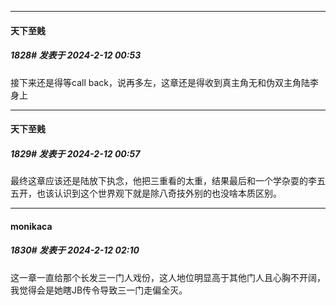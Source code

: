 
*****

####  天下至贱  
##### 1828#       发表于 2024-2-12 00:53

接下来还是得等call back，说再多左，这章还是得收到真主角无和伪双主角陆李身上

*****

####  天下至贱  
##### 1829#       发表于 2024-2-12 00:57

最终这章应该还是陆放下执念，他把三重看的太重，结果最后和一个学杂耍的李五五开，也该认识到这个世界观下就是除八奇技外别的也没啥本质区别。


*****

####  monikaca  
##### 1830#       发表于 2024-2-12 02:10

这一章一直给那个长发三一门人戏份，这人地位明显高于其他门人且心胸不开阔，我觉得会是她瞎JB传令导致三一门走偏全灭。


